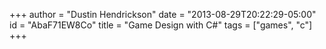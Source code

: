 +++
author = "Dustin Hendrickson"
date = "2013-08-29T20:22:29-05:00"
id = "AbaF71EW8Co"
title = "Game Design with C#"
tags = ["games", "c"]
+++
